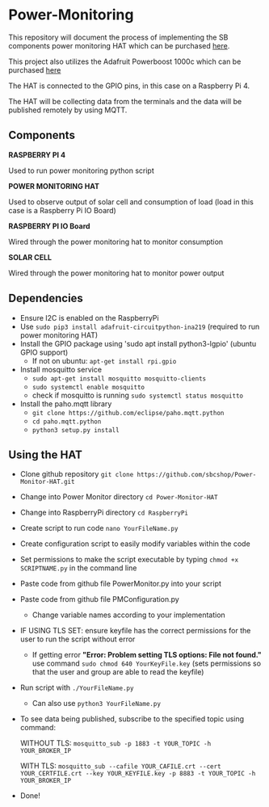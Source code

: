 # Power-Monitoring
  This repository will document the process of implementing the SB components power monitoring HAT which can be purchased [here](https://www.amazon.com/components-Monitoring-Channel-Current-Raspberry/dp/B08TC6CW9Y/ref=sr_1_3?crid=1NE1E3I6JO8NI&keywords=power+monitor+hat+raspberry+pi&qid=1664130908&sprefix=power+monitor+hat+raspberry+pi,aps,104&sr=8-3).
  
  This project also utilizes the Adafruit Powerboost 1000c which can be purchased [here](https://www.adafruit.com/product/2465) 
  
  
  The HAT is connected to the GPIO pins, in this case on a Raspberry Pi 4. 
  
  The HAT will be collecting data from the terminals and the data will be published remotely by using MQTT.


## Components

**RASPBERRY PI 4**

   Used to run power monitoring python script
   
   
   
**POWER MONITORING HAT**

   Used to observe output of solar cell and consumption of load (load in this case is a Raspberry Pi IO Board)
  
  

**RASPBERRY PI IO Board**

  Wired through the power monitoring hat to monitor consumption
    


**SOLAR CELL**

   Wired through the power monitoring hat to monitor power output



## Dependencies

  - Ensure I2C is enabled on the RaspberryPi
  - Use `sudo pip3 install adafruit-circuitpython-ina219` (required to run power monitoring HAT)
  - Install the GPIO package using 'sudo apt install python3-lgpio' (ubuntu GPIO support)
    - If not on ubuntu: `apt-get install rpi.gpio`
  - Install mosquitto service 
    - `sudo apt-get install mosquitto mosquitto-clients`
    - `sudo systemctl enable mosquitto`
    - check if mosquitto is running `sudo systemctl status mosquitto`
  - Install the paho.mqtt library 
    - `git clone https://github.com/eclipse/paho.mqtt.python`
    - `cd paho.mqtt.python`
    - `python3 setup.py install`


## Using the HAT

  - Clone github repository `git clone https://github.com/sbcshop/Power-Monitor-HAT.git`
  - Change into Power Monitor directory `cd Power-Monitor-HAT`
  - Change into RaspberryPi directory `cd RaspberryPi`
  - Create script to run code `nano YourFileName.py`
  - Create configuration script to easily modify variables within the code
  - Set permissions to make the script executable by typing `chmod +x SCRIPTNAME.py` in the command line
  - Paste code from github file PowerMonitor.py into your script
  - Paste code from github file PMConfiguration.py
    - Change variable names according to your implementation
  - IF USING TLS SET: ensure keyfile has the correct permissions for the user to run the script without error
    - If getting error **"Error: Problem setting TLS options: File not found."** use command `sudo chmod 640 YourKeyFile.key` (sets permissions so that the user and group are able to read the keyfile)
  - Run script with `./YourFileName.py`
    - Can also use `python3 YourFileName.py`
  - To see data being published, subscribe to the specified topic using command: 
    
    WITHOUT TLS: `mosquitto_sub -p 1883 -t YOUR_TOPIC -h YOUR_BROKER_IP`
    
    WITH TLS: `mosquitto_sub --cafile YOUR_CAFILE.crt --cert YOUR_CERTFILE.crt --key YOUR_KEYFILE.key -p 8883 -t YOUR_TOPIC -h YOUR_BROKER_IP`
  - Done!
